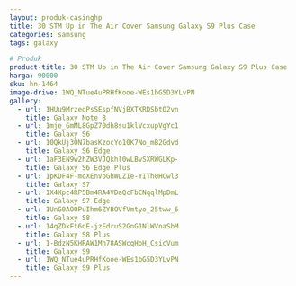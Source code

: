 ```yaml
---
layout: produk-casinghp
title: 30 STM Up in The Air Cover Samsung Galaxy S9 Plus Case
categories: samsung
tags: galaxy

# Produk
product-title: 30 STM Up in The Air Cover Samsung Galaxy S9 Plus Case
harga: 90000
sku: hn-1464
image-drive: 1WQ_NTue4uPRHfKooe-WEs1bG5D3YLvPN
gallery:
  - url: 1HUu9MrzedPsSEspfNVjBXTKRDSbtO2vn
    title: Galaxy Note 8
  - url: 1mje_GmML8GpZ70dh8su1klVcxupVgYc1
    title: Galaxy S6
  - url: 10QkUj3ON7basKzocYo10K7No_mB2Gdvd
    title: Galaxy S6 Edge
  - url: 1aF3EN9w2hZW3VJQkhl0wLBvSXRWGLKp-
    title: Galaxy S6 Edge Plus
  - url: 1pKDF4F-moXEnVoGhWLZIe-YITh0HCwl3
    title: Galaxy S7
  - url: 1X4Kpc4RP5Bm4RA4VDaQcFbCNqqlMpDmL
    title: Galaxy S7 Edge
  - url: 1UnG0AOOPuIhm6ZYBOVfVmtyo_25tww_6
    title: Galaxy S8
  - url: 14qZDkFt6dE-jzEdruS2GnG1NlWVnaSbM
    title: Galaxy S8 Plus
  - url: 1-BdzN5KHRAW1Mh78ASWcqHoH_CsicVum
    title: Galaxy S9
  - url: 1WQ_NTue4uPRHfKooe-WEs1bG5D3YLvPN
    title: Galaxy S9 Plus
---
```


